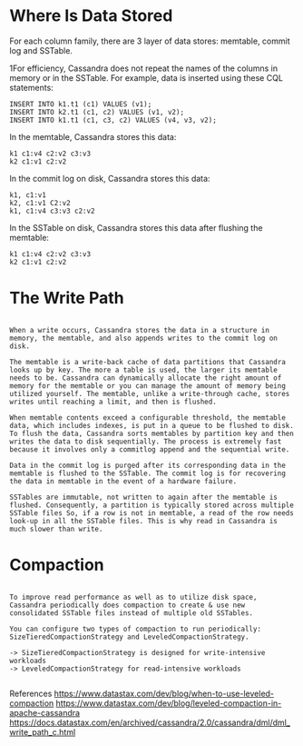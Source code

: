 # Where Is Data Stored

For each column family, there are 3 layer of data stores: memtable, commit log and SSTable.

1For efficiency, Cassandra does not repeat the names of the columns in memory or in the SSTable. For example, data is inserted using these CQL statements:

```
INSERT INTO k1.t1 (c1) VALUES (v1);
INSERT INTO k2.t1 (c1, c2) VALUES (v1, v2);
INSERT INTO k1.t1 (c1, c3, c2) VALUES (v4, v3, v2);

```

In the memtable, Cassandra stores this data:

```
k1 c1:v4 c2:v2 c3:v3
k2 c1:v1 c2:v2

```

In the commit log on disk, Cassandra stores this data:

```
k1, c1:v1
k2, c1:v1 C2:v2
k1, c1:v4 c3:v3 c2:v2

```
In the SSTable on disk, Cassandra stores this data after flushing the memtable:

```
k1 c1:v4 c2:v2 c3:v3
k2 c1:v1 c2:v2
```

# The Write Path

```

When a write occurs, Cassandra stores the data in a structure in memory, the memtable, and also appends writes to the commit log on disk.

The memtable is a write-back cache of data partitions that Cassandra looks up by key. The more a table is used, the larger its memtable needs to be. Cassandra can dynamically allocate the right amount of memory for the memtable or you can manage the amount of memory being utilized yourself. The memtable, unlike a write-through cache, stores writes until reaching a limit, and then is flushed.

When memtable contents exceed a configurable threshold, the memtable data, which includes indexes, is put in a queue to be flushed to disk. To flush the data, Cassandra sorts memtables by partition key and then writes the data to disk sequentially. The process is extremely fast because it involves only a commitlog append and the sequential write.

Data in the commit log is purged after its corresponding data in the memtable is flushed to the SSTable. The commit log is for recovering the data in memtable in the event of a hardware failure.

SSTables are immutable, not written to again after the memtable is flushed. Consequently, a partition is typically stored across multiple SSTable files So, if a row is not in memtable, a read of the row needs look-up in all the SSTable files. This is why read in Cassandra is much slower than write.

```

# Compaction

```

To improve read performance as well as to utilize disk space, Cassandra periodically does compaction to create & use new consolidated SSTable files instead of multiple old SSTables.

You can configure two types of compaction to run periodically: SizeTieredCompactionStrategy and LeveledCompactionStrategy.

-> SizeTieredCompactionStrategy is designed for write-intensive workloads
-> LeveledCompactionStrategy for read-intensive workloads
 
```


References 
https://www.datastax.com/dev/blog/when-to-use-leveled-compaction
https://www.datastax.com/dev/blog/leveled-compaction-in-apache-cassandra
https://docs.datastax.com/en/archived/cassandra/2.0/cassandra/dml/dml_write_path_c.html

